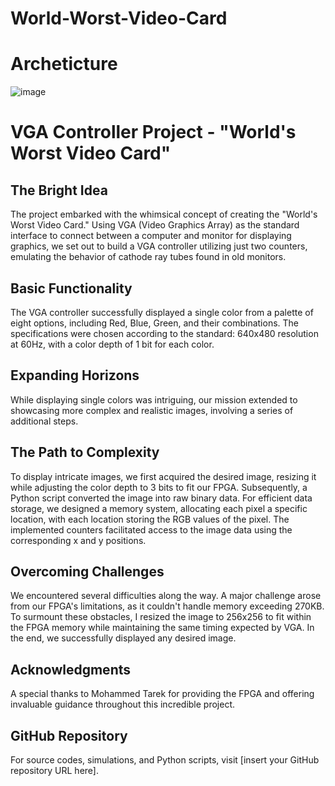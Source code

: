# World-Worst-Video-Card
  # Archeticture
![image](https://github.com/YoussefGamal-007/World-Worst-Video-Card/assets/131666523/cea60611-8d98-45d0-88bb-55a0b72ce193)


# VGA Controller Project - "World's Worst Video Card"

## The Bright Idea
The project embarked with the whimsical concept of creating the "World's Worst Video Card." Using VGA (Video Graphics Array) as the standard interface to connect between a computer and monitor for displaying graphics, we set out to build a VGA controller utilizing just two counters, emulating the behavior of cathode ray tubes found in old monitors.

## Basic Functionality
The VGA controller successfully displayed a single color from a palette of eight options, including Red, Blue, Green, and their combinations. The specifications were chosen according to the standard: 640x480 resolution at 60Hz, with a color depth of 1 bit for each color.

## Expanding Horizons
While displaying single colors was intriguing, our mission extended to showcasing more complex and realistic images, involving a series of additional steps.

## The Path to Complexity
To display intricate images, we first acquired the desired image, resizing it while adjusting the color depth to 3 bits to fit our FPGA. Subsequently, a Python script converted the image into raw binary data. For efficient data storage, we designed a memory system, allocating each pixel a specific location, with each location storing the RGB values of the pixel. The implemented counters facilitated access to the image data using the corresponding x and y positions.

## Overcoming Challenges
We encountered several difficulties along the way. A major challenge arose from our FPGA's limitations, as it couldn't handle memory exceeding 270KB. To surmount these obstacles, I resized the image to 256x256 to fit within the FPGA memory while maintaining the same timing expected by VGA. In the end, we successfully displayed any desired image.

## Acknowledgments
A special thanks to Mohammed Tarek for providing the FPGA and offering invaluable guidance throughout this incredible project.

## GitHub Repository
For source codes, simulations, and Python scripts, visit [insert your GitHub repository URL here].

